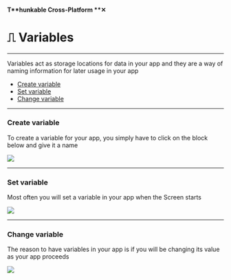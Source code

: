 #### T**hunkable Cross-Platform **✕

# ⎍ Variables

---

Variables act as storage locations for data in your app and they are a way of naming information for later usage in your app

* [Create variable](#create-variable)
* [Set variable](#set-variable)
* [Change variable](#change-variable)

---

### Create variable

To create a variable for your app, you simply have to click on the block below and give it a name



![](/assets/blocks-variable-✕-fig-1.png)

---

### Set variable

Most often you will set a variable in your app when the Screen starts

![](/assets/blocks-variable-✕-fig-2.png)

---

### Change variable

The reason to have variables in your app is if you will be changing its value as your app proceeds

![](/assets/blocks-variable-✕-fig-3.png)

